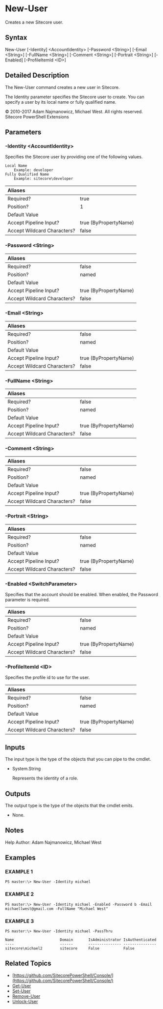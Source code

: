 # New-User

Creates a new Sitecore user.

## Syntax

New-User \[-Identity\] &lt;AccountIdentity&gt; \[-Password &lt;String&gt;\] \[-Email &lt;String&gt;\] \[-FullName &lt;String&gt;\] \[-Comment &lt;String&gt;\] \[-Portrait &lt;String&gt;\] \[-Enabled\] \[-ProfileItemId &lt;ID&gt;\]

## Detailed Description

The New-User command creates a new user in Sitecore.

The Identity parameter specifies the Sitecore user to create. You can specify a user by its local name or fully qualified name.

© 2010-2017 Adam Najmanowicz, Michael West. All rights reserved. Sitecore PowerShell Extensions

## Parameters

### -Identity  &lt;AccountIdentity&gt;

Specifies the Sitecore user by providing one of the following values.

```text
Local Name
    Example: developer
Fully Qualified Name
    Example: sitecore\developer
```

| Aliases |  |
| :--- | :--- |
| Required? | true |
| Position? | 1 |
| Default Value |  |
| Accept Pipeline Input? | true \(ByPropertyName\) |
| Accept Wildcard Characters? | false |

### -Password  &lt;String&gt;

| Aliases |  |
| :--- | :--- |
| Required? | false |
| Position? | named |
| Default Value |  |
| Accept Pipeline Input? | true \(ByPropertyName\) |
| Accept Wildcard Characters? | false |

### -Email  &lt;String&gt;

| Aliases |  |
| :--- | :--- |
| Required? | false |
| Position? | named |
| Default Value |  |
| Accept Pipeline Input? | true \(ByPropertyName\) |
| Accept Wildcard Characters? | false |

### -FullName  &lt;String&gt;

| Aliases |  |
| :--- | :--- |
| Required? | false |
| Position? | named |
| Default Value |  |
| Accept Pipeline Input? | true \(ByPropertyName\) |
| Accept Wildcard Characters? | false |

### -Comment  &lt;String&gt;

| Aliases |  |
| :--- | :--- |
| Required? | false |
| Position? | named |
| Default Value |  |
| Accept Pipeline Input? | true \(ByPropertyName\) |
| Accept Wildcard Characters? | false |

### -Portrait  &lt;String&gt;

| Aliases |  |
| :--- | :--- |
| Required? | false |
| Position? | named |
| Default Value |  |
| Accept Pipeline Input? | true \(ByPropertyName\) |
| Accept Wildcard Characters? | false |

### -Enabled  &lt;SwitchParameter&gt;

Specifies that the account should be enabled. When enabled, the Password parameter is required.

| Aliases |  |
| :--- | :--- |
| Required? | false |
| Position? | named |
| Default Value |  |
| Accept Pipeline Input? | true \(ByPropertyName\) |
| Accept Wildcard Characters? | false |

### -ProfileItemId  &lt;ID&gt;

Specifies the profile id to use for the user.

| Aliases |  |
| :--- | :--- |
| Required? | false |
| Position? | named |
| Default Value |  |
| Accept Pipeline Input? | true \(ByPropertyName\) |
| Accept Wildcard Characters? | false |

## Inputs

The input type is the type of the objects that you can pipe to the cmdlet.

* System.String

  Represents the identity of a role.

## Outputs

The output type is the type of the objects that the cmdlet emits.

* None. 

## Notes

Help Author: Adam Najmanowicz, Michael West

## Examples

### EXAMPLE 1

```text
PS master:\> New-User -Identity michael
```

### EXAMPLE 2

```text
PS master:\> New-User -Identity michael -Enabled -Password b -Email michaellwest@gmail.com -FullName "Michael West"
```

### EXAMPLE 3

```text
PS master:\> New-User -Identity michael -PassThru

Name                     Domain       IsAdministrator IsAuthenticated
----                     ------       --------------- ---------------
sitecore\michael2        sitecore     False           False
```

## Related Topics

* [https://github.com/SitecorePowerShell/Console/](https://github.com/SitecorePowerShell/Console/) 
* [Get-User](get-user.md)
* [Set-User](set-user.md)
* [Remove-User](remove-user.md)
* [Unlock-User](unlock-user.md)

